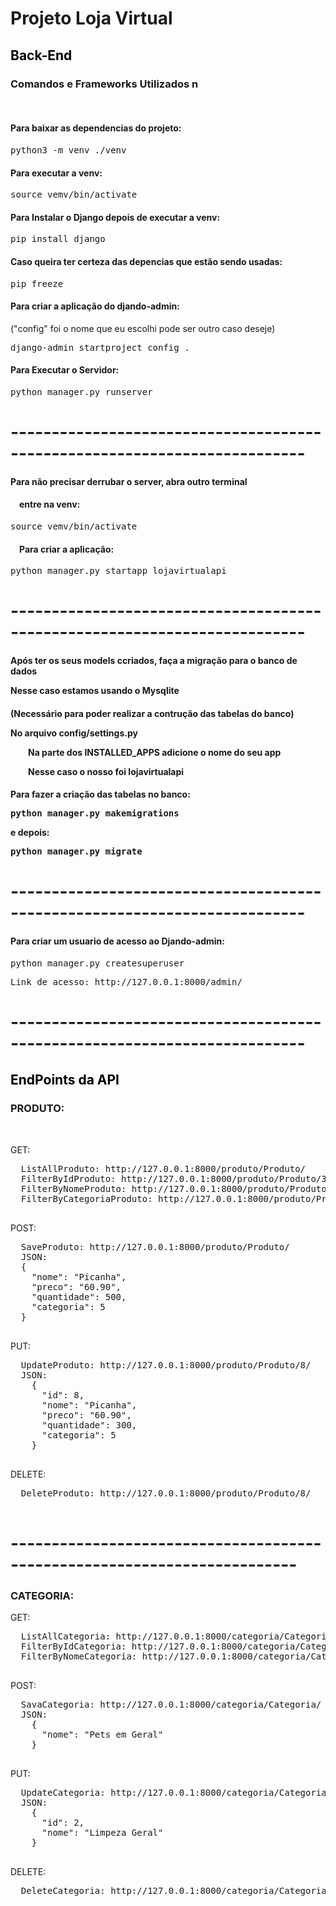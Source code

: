 <h1>Projeto Loja Virtual</h1>




<h2><font color="black">Back-End</font></h2>


<h3>Comandos e Frameworks Utilizados n</h3>
<br>
<h4>Para baixar as dependencias do projeto:</h4>
  <pre>python3 -m venv ./venv</pre>

<h4>Para executar a venv:</h4>
  <pre>source vemv/bin/activate</pre>


<h4>Para Instalar o Django depois de executar a venv:</h4>
  <pre>pip install django</pre>

<h4>Caso queira ter certeza das depencias que estão sendo usadas:</h4>
  <pre>pip freeze</pre>

<h4>Para criar a aplicação do djando-admin:</h4>
("config" foi o nome que eu escolhi pode ser outro caso deseje)
  <pre>django-admin startproject config .</pre>

<h4>Para Executar o Servidor:</h4>
  <pre>python manager.py runserver</pre>

# --------------------------------------------------------------------------

<h4>Para não precisar derrubar o server, abra outro terminal</h4>
<h4>&emsp;entre na venv:</h4>
  <pre>source vemv/bin/activate</pre>

<h4>&emsp;Para criar a aplicação:</h4>
  <pre>python manager.py startapp lojavirtualapi</pre>

# --------------------------------------------------------------------------

<h4>Após ter os seus models ccriados, faça a migração para o banco de dados
  <p>Nesse caso estamos usando o Mysqlite</h4>

<h4>(Necessário para poder realizar a contrução das tabelas do banco)
<p>No arquivo config/settings.py
  <p>&emsp;&emsp;Na parte dos INSTALLED_APPS adicione o nome do seu app
  <p>&emsp;&emsp;Nesse caso o nosso foi lojavirtualapi</h4>

<h4>Para fazer a criação das tabelas no banco:
  <pre>python manager.py makemigrations</pre>
<p>e depois:
  <pre>python manager.py migrate</pre>

# --------------------------------------------------------------------------

<h4>Para criar um usuario de acesso ao Djando-admin:</h4>
  <pre>python manager.py createsuperuser</pre>
  
  <pre>Link de acesso: http://127.0.0.1:8000/admin/</pre>

# --------------------------------------------------------------------------

<h2><font color="black">EndPoints da API</font></h2>

<h3>PRODUTO:</h3>
<br>

GET:
  <pre>
  ListAllProduto: http://127.0.0.1:8000/produto/Produto/
  FilterByIdProduto: http://127.0.0.1:8000/produto/Produto/3/
  FilterByNomeProduto: http://127.0.0.1:8000/produto/Produto/?nome=Arroz
  FilterByCategoriaProduto: http://127.0.0.1:8000/produto/Produto/?categoria=5
  </pre>
  
POST:
  <pre>
  SaveProduto: http://127.0.0.1:8000/produto/Produto/
  JSON:
  {
    "nome": "Picanha",
    "preco": "60.90",
    "quantidade": 500,
    "categoria": 5
  }
  </pre>
    
PUT:
  <pre>
  UpdateProduto: http://127.0.0.1:8000/produto/Produto/8/
  JSON:
    {
      "id": 8,
      "nome": "Picanha",
      "preco": "60.90",
      "quantidade": 300,
      "categoria": 5
    }
  </pre>
    
DELETE:
  <pre>
  DeleteProduto: http://127.0.0.1:8000/produto/Produto/8/
  </pre>
    

# -------------------------------------------------------------------------
<h3>CATEGORIA:</h3>

GET:
  <pre>
  ListAllCategoria: http://127.0.0.1:8000/categoria/Categoria
  FilterByIdCategoria: http://127.0.0.1:8000/categoria/Categoria/2/
  FilterByNomeCategoria: http://127.0.0.1:8000/categoria/Categoria/?nome=Higiene
  </pre>
POST:
  <pre>
  SavaCategoria: http://127.0.0.1:8000/categoria/Categoria/
  JSON:
    {
      "nome": "Pets em Geral"
    }
  </pre>
    
PUT:
  <pre>
  UpdateCategoria: http://127.0.0.1:8000/categoria/Categoria/2/
  JSON:
    {
      "id": 2,
      "nome": "Limpeza Geral"
    }
  </pre>
    
DELETE:
  <pre>
  DeleteCategoria: http://127.0.0.1:8000/categoria/Categoria/2/
  </pre>


